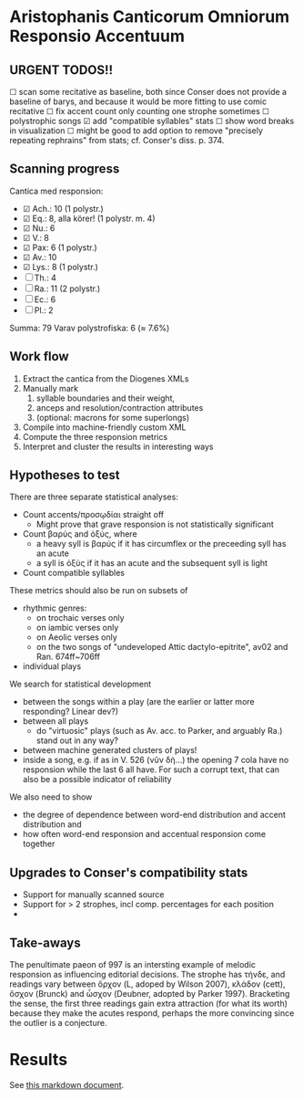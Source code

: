 # Aristophanis Canticorum Omniorum Responsio Accentuum

## URGENT TODOS!!

☐ scan some recitative as baseline, both since Conser does not provide a baseline of barys, and because it would be more fitting to use comic recitative 
☐ fix accent count only counting one strophe sometimes
☐ polystrophic songs
☑︎ add "compatible syllables" stats
☐ show word breaks in visualization 
☐ might be good to add option to remove "precisely repeating rephrains" from stats; cf. Conser's diss. p. 374.

## Scanning progress

Cantica med responsion: 
- ☑︎ Ach.: 10 (1 polystr.)
- ☑︎ Eq.: 8, alla körer! (1 polystr. m. 4)
- ☑︎ Nu.: 6
- ☑︎ V.: 8
- ☑︎ Pax: 6 (1 polystr.)
- ☑︎ Av.: 10
- ☑︎ Lys.: 8 (1 polystr.)
- ☐ Th.: 4
- ☐ Ra.: 11 (2 polystr.)
- ☐ Ec.: 6 
- ☐ Pl.: 2 

Summa: 79
Varav polystrofiska: 6 (≈ 7.6%)

## Work flow
1. Extract the cantica from the Diogenes XMLs
2. Manually mark 
   1. syllable boundaries and their weight, 
   2. anceps and resolution/contraction attributes
   3. (optional: macrons for some superlongs)
3. Compile into machine-friendly custom XML
4. Compute the three responsion metrics 
5. Interpret and cluster the results in interesting ways

## Hypotheses to test

There are three separate statistical analyses:

- Count accents/προσῳδίαι straight off
  - Might prove that grave responsion is not statistically significant
- Count βαρύς and ὀξύς, where
  - a heavy syll is βαρύς if it has circumflex or the preceeding syll has an acute 
  - a syll is ὀξύς if it has an acute and the subsequent syll is light
- Count compatible syllables

These metrics should also be run on subsets of 
- rhythmic genres:
  - on trochaic verses only
  - on iambic verses only
  - on Aeolic verses only
  - on the two songs of "undeveloped Attic dactylo-epitrite", av02 and Ran. 674ff~706ff
- individual plays

We search for statistical development
- between the songs within a play (are the earlier or latter more responding? Linear dev?)
- between all plays
  - do "virtuosic" plays (such as Av. acc. to Parker, and arguably Ra.) stand out in any way?
- between machine generated clusters of plays!
- inside a song, e.g. if as in V. 526 (νῦν δὴ...) the opening 7 cola have no responsion while the last 6 all have. For such a corrupt text, that can also be a possible indicator of reliability

We also need to show
- the degree of dependence between word-end distribution and accent distribution and
- how often word-end responsion and accentual responsion come together 

## Upgrades to Conser's compatibility stats

- Support for manually scanned source
- Support for > 2 strophes, incl comp. percentages for each position
- 


## Take-aways

The penultimate paeon of  997 is an intersting example of melodic responsion as influencing editorial decisions. The strophe has τήνδε, and readings vary between ὄρχον (L, adoped by Wilson 2007), κλάδον (cett), ὄσχον (Brunck) and ὦσχον (Deubner, adopted by Parker 1997). Bracketing the sense, the first three readings gain extra attraction (for what its worth) because they make the acutes respond, perhaps the more convincing since the outlier is a conjecture.

# Results

See [this markdown document](RESULT.md). 